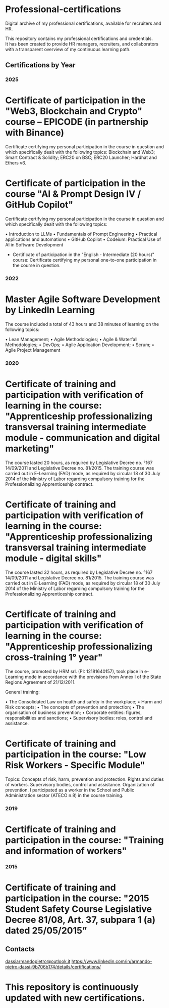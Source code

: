 # Professional-certifications

Digital archive of my professional certifications, available for recruiters and HR.

This repository contains my professional certifications and credentials.  
It has been created to provide HR managers, recruiters, and collaborators with a transparent overview of my continuous learning path.

## Certifications by Year

### 2025

# Certificate of participation in the "Web3, Blockchain and Crypto" course – EPICODE (in partnership with Binance)

Certificate certifying my personal participation in the course in question and which specifically dealt with the following topics: Blockchain and Web3; Smart Contract & Solidity; ERC20 on BSC; ERC20 Launcher; Hardhat and Ethers v6.

# Certificate of participation in the course "AI & Prompt Design IV / GitHub Copilot"

Certificate certifying my personal participation in the course in question and which specifically dealt with the following topics:

• Introduction to LLMs
• Fundamentals of Prompt Engineering
• Practical applications and automations
• GitHub Copilot
• Codeium: Practical Use of AI in Software Development

- Certificate of participation in the "English - Intermediate (20 hours)" course: Certificate certifying my personal one-to-one participation in the course in question.

### 2022

# Master Agile Software Development by LinkedIn Learning

The course included a total of 43 hours and 38 minutes of learning on the following topics:

• Lean Management;
• Agile Methodologies;
• Agile & Waterfall Methodologies;
• DevOps;
• Agile Application Development;
• Scrum;
• Agile Project Management

### 2020

# Certificate of training and participation with verification of learning in the course: "Apprenticeship professionalizing transversal training intermediate module - communication and digital marketing"

The course lasted 20 hours, as required by Legislative Decree no. °167 14/09/2011 and Legislative Decree no. 81/2015. The training course was carried out in E-Learning (FAD) mode, as required by circular 18 of 30 July 2014 of the Ministry of Labor regarding compulsory training for the Professionalizing Apprenticeship contract.

# Certificate of training and participation with verification of learning in the course: "Apprenticeship professionalizing transversal training intermediate module - digital skills"

The course lasted 32 hours, as required by Legislative Decree no. °167 14/09/2011 and Legislative Decree no. 81/2015. The training course was carried out in E-Learning (FAD) mode, as required by circular 18 of 30 July 2014 of the Ministry of Labor regarding compulsory training for the Professionalizing Apprenticeship contract.

# Certificate of training and participation with verification of learning in the course: "Apprenticeship professionalizing cross-training 1° year"

The course, promoted by HRM srl. (PI: 12181640157), took place in e-Learning mode in accordance with the provisions from Annex I of the State Regions Agreement of 21/12/2011. 

General training:

• The Consolidated Law on health and safety in the workplace;
• Harm and Risk concepts;
• The concepts of prevention and protection;
• The organisation of business prevention;
• Corporate entities: figures, responsibilities and sanctions;
• Supervisory bodies: roles, control and assistance.

# Certificate of training and participation in the course: "Low Risk Workers - Specific Module"

Topics: Concepts of risk, harm, prevention and protection. Rights and duties of workers. Supervisory bodies, control and assistance. Organization of prevention. I participated as a worker in the School and Public Administration sector (ATECO n.8) in the course training.

### 2019

# Certificate of training and participation in the course: "Training and information of workers"

### 2015

# Certificate of training and participation in the course: "2015 Student Safety Course Legislative Decree 81/08, Art. 37, subpara 1 (a) dated 25/05/2015”

## Contacts

dassiarmandopietro@outlook.it
https://www.linkedin.com/in/armando-pietro-dassi-9b706b174/details/certifications/


# This repository is continuously updated with new certifications.
